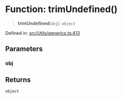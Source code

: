 # Function: trimUndefined()

> **trimUndefined**(`obj`): `object`

Defined in: [src/Utils/generics.ts:413](https://github.com/Fokusdotid/bail/blob/dad8cbc7bd41e0c17126095b0fc017b92c3d85cf/src/Utils/generics.ts#L413)

## Parameters

### obj

## Returns

`object`
